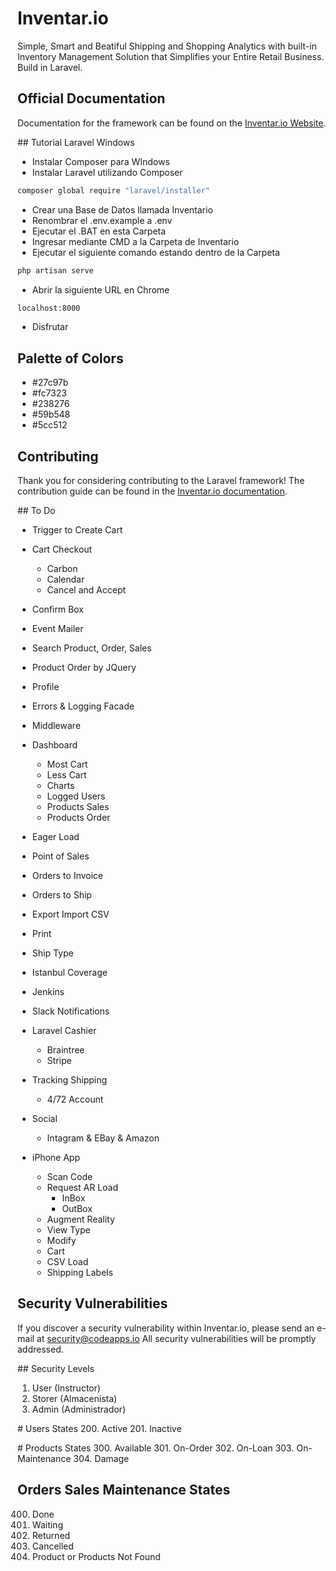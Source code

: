 # Inventar.io

Simple, Smart and Beatiful Shipping and Shopping Analytics with built-in Inventory Management Solution that Simplifies your Entire Retail Business. Build in Laravel.

## Official Documentation

Documentation for the framework can be found on the [Inventar.io Website](http://inventar.io/docs).

## Tutorial Laravel Windows
- Instalar Composer para WIndows
- Instalar Laravel utilizando Composer
```bash
composer global require "laravel/installer"
```
- Crear una Base de Datos llamada Inventario
- Renombrar el .env.example a .env
- Ejecutar el .BAT en esta Carpeta
- Ingresar mediante CMD a la Carpeta de Inventario
- Ejecutar el siguiente comando estando dentro de la Carpeta
```bash
php artisan serve
```
- Abrir la siguiente URL en Chrome
```bash
localhost:8000
```
- Disfrutar

## Palette of Colors

- #27c97b
- #fc7323
- #238276
- #59b548
- #5cc512

## Contributing
Thank you for considering contributing to the Laravel framework! The contribution guide can be found in the [Inventar.io documentation](http://inventar.io/docs/contributions).

## To Do
- Trigger to Create Cart
- Cart Checkout
  - Carbon  
  - Calendar
  - Cancel and Accept
- Confirm Box
- Event Mailer


- Search Product, Order, Sales
- Product Order by JQuery
- Profile
- Errors & Logging Facade
- Middleware
- Dashboard
  - Most Cart
  - Less Cart
  - Charts
  - Logged Users
  - Products Sales
  - Products Order
- Eager Load
- Point of Sales
- Orders to Invoice
- Orders to Ship
- Export Import CSV
- Print
- Ship Type
- Istanbul Coverage
- Jenkins
- Slack Notifications
- Laravel Cashier
  - Braintree
  - Stripe
- Tracking Shipping
  - 4/72 Account
- Social
  - Intagram & EBay & Amazon
- iPhone App
  - Scan Code
  - Request AR Load
    - InBox
    - OutBox
  - Augment Reality
  - View Type
  - Modify
  - Cart
  - CSV Load
  - Shipping Labels

## Security Vulnerabilities
If you discover a security vulnerability within Inventar.io, please send an e-mail at security@codeapps.io All security vulnerabilities will be promptly addressed.

## Security Levels
1. User (Instructor)
2. Storer (Almacenista)
3. Admin (Administrador)

# Users States
200. Active
201. Inactive

# Products States
300. Available
301. On-Order
302. On-Loan
303. On-Maintenance
304. Damage

## Orders Sales Maintenance States
400. Done
401. Waiting
402. Returned
403. Cancelled
404. Product or Products Not Found
